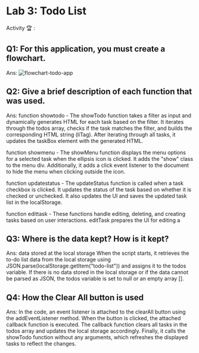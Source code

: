 # Lab 3: Todo List

Activity 🏆 :
## Q1: For this application, you must create a flowchart.
Ans:
![flowchart-todo-app](http://www.plantuml.com/plantuml/png/RL8zRy8m5DppAomcMihGrKD5-QY4r7QX6s8myIjOE7QKzqAHglxtycBNE8KfUUUxyzc-2P9ggAriKLg5A3uK7fQkRaby5qAC3FzAqI4B2nKuAdwAo7qnbg31mFpiXiX1ALQrSd5QRowQcGNLF5iRH2LFqvR8Eod2Dzyb9PhwKn1G6AIOc-Crqsl_QZ147zDvGjc1wmq3e0qjjHJ64Oy65sU0tQNOUcz1kOAtmBt_Oj4md4WAfCQutPqKHs_q7-CDN3j4i50Iw60IysJ4jjQAO4MAMln7dksXF6pzwLe4CTMGpnhpFWY24xsh2cx4qM21e9E4toIwVOBUVSMxwZAnHS6EIkkK8C3PTgMlwhHXXZTG-MCVxRrXB5HwW14PikaykRDE3yBe3cWEM3Qc9kCTUmS5kr_QEdWSYF7uYR_zjiQINWZtWxoRHIfaxj2lOcnWpiZxbsgNhpFOhUHekE49EDrMzXS0)

## Q2: Give a brief description of each function that was used.
Ans:
function showtodo - The showTodo function takes a filter as input and dynamically generates HTML for each task based on the filter. It iterates through the todos array, checks if the task matches the filter, and builds the corresponding HTML string (liTag). After iterating through all tasks, it updates the taskBox element with the generated HTML.

function showmenu - The showMenu function displays the menu options for a selected task when the ellipsis icon is clicked. It adds the "show" class to the menu div. Additionally, it adds a click event listener to the document to hide the menu when clicking outside the icon.

function updatestatus - The updateStatus function is called when a task checkbox is clicked. It updates the status of the task based on whether it is checked or unchecked. It also updates the UI and saves the updated task list in the localStorage.

function edittask - These functions handle editing, deleting, and creating tasks based on user interactions. editTask prepares the UI for editing a

## Q3: Where is the data kept? How is it kept?
Ans:
data stored at the local storage
When the script starts, it retrieves the to-do list data from the local storage using JSON.parse(localStorage.getItem("todo-list")) and assigns it to the todos variable. If there is no data stored in the local storage or if the data cannot be parsed as JSON, the todos variable is set to null or an empty array [].

## Q4: How the Clear All button is used
Ans:
In the code, an event listener is attached to the clearAll button using the addEventListener method. When the button is clicked, the attached callback function is executed. The callback function clears all tasks in the todos array and updates the local storage accordingly. Finally, it calls the showTodo function without any arguments, which refreshes the displayed tasks to reflect the changes.

<!--
            JavaScript adv: Lab 3
            Group:
            1. Name: ISMAIL BIN AMAN, Matrix No: SX211939ECJHF04, Github ID: oldpistol
            2. Name: SEPRIYANDI BIN AGUSR, Matrix No: SX211697ECRHF04, Github ID: sepz36
            3. Name: MUHAMMAD AZAM BIN AZMAN, Matrix No: SX211707ECRHF04, Github ID: Azamazman96
            4. Name: MUHAMMAD BADRUL AMIN BIN MASROL, Matrix No: SX220346ECJHS04, Github ID: badz20 
-->